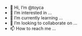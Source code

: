 - 👋 Hi, I’m @toyca
- 👀 I’m interested in ...
- 🌱 I’m currently learning ...
- 💞️ I’m looking to collaborate on ...
- 📫 How to reach me ...

<!---
toyca/toyca is a ✨ special ✨ repository because its `README.md` (this file) appears on your GitHub profile.
You can click the Preview link to take a look at your changes.
--->
